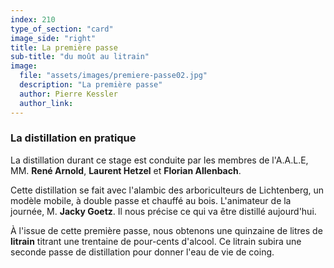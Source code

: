 ```yaml
---
index: 210
type_of_section: "card"
image_side: "right"
title: La première passe
sub-title: "du moût au litrain"
image:
  file: "assets/images/premiere-passe02.jpg"
  description: "La première passe"
  author: Pierre Kessler
  author_link: 
---
```

### La distillation en pratique ###   

La distillation durant ce stage est conduite par les membres de l'A.A.L.E, MM. **René Arnold**, **Laurent Hetzel** et **Florian Allenbach**.

Cette distillation se fait avec l'alambic des arboriculteurs de Lichtenberg, un modèle mobile, à double passe et chauffé au bois.
L'animateur de la journée, M. **Jacky Goetz**. Il nous précise ce qui va être <span class="soundcite" data-url="assets/sons/jacky_coings.mp3" data-start="0" data-end="110000" data-plays="1">distillé aujourd'hui</span>.

À l'issue de cette première passe, nous obtenons une quinzaine de litres de **litrain** titrant une trentaine de pour-cents d'alcool. Ce litrain subira une seconde passe de distillation pour donner l'eau de vie de coing.